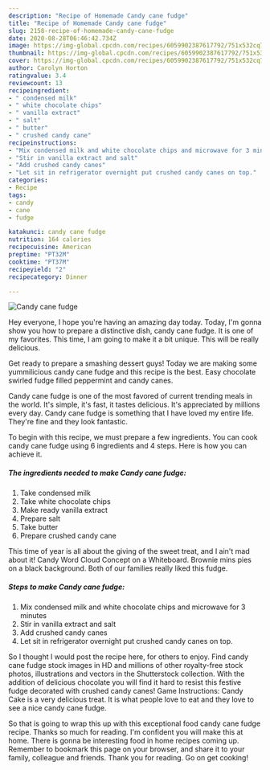```yaml
---
description: "Recipe of Homemade Candy cane fudge"
title: "Recipe of Homemade Candy cane fudge"
slug: 2158-recipe-of-homemade-candy-cane-fudge
date: 2020-08-28T06:46:42.734Z
image: https://img-global.cpcdn.com/recipes/6059902387617792/751x532cq70/candy-cane-fudge-recipe-main-photo.jpg
thumbnail: https://img-global.cpcdn.com/recipes/6059902387617792/751x532cq70/candy-cane-fudge-recipe-main-photo.jpg
cover: https://img-global.cpcdn.com/recipes/6059902387617792/751x532cq70/candy-cane-fudge-recipe-main-photo.jpg
author: Carolyn Horton
ratingvalue: 3.4
reviewcount: 13
recipeingredient:
- " condensed milk"
- " white chocolate chips"
- " vanilla extract"
- " salt"
- " butter"
- " crushed candy cane"
recipeinstructions:
- "Mix condensed milk and white chocolate chips and microwave for 3 minutes"
- "Stir in vanilla extract and salt"
- "Add crushed candy canes"
- "Let sit in refrigerator overnight put crushed candy canes on top."
categories:
- Recipe
tags:
- candy
- cane
- fudge

katakunci: candy cane fudge 
nutrition: 164 calories
recipecuisine: American
preptime: "PT32M"
cooktime: "PT37M"
recipeyield: "2"
recipecategory: Dinner

---
```



![Candy cane fudge](https://img-global.cpcdn.com/recipes/6059902387617792/751x532cq70/candy-cane-fudge-recipe-main-photo.jpg)

Hey everyone, I hope you're having an amazing day today. Today, I'm gonna show you how to prepare a distinctive dish, candy cane fudge. It is one of my favorites. This time, I am going to make it a bit unique. This will be really delicious.

Get ready to prepare a smashing dessert guys! Today we are making some yummilicious candy cane fudge and this recipe is the best. Easy chocolate swirled fudge filled peppermint and candy canes.

Candy cane fudge is one of the most favored of current trending meals in the world. It's simple, it's fast, it tastes delicious. It's appreciated by millions every day. Candy cane fudge is something that I have loved my entire life. They're fine and they look fantastic.


To begin with this recipe, we must prepare a few ingredients. You can cook candy cane fudge using 6 ingredients and 4 steps. Here is how you can achieve it.

<!--inarticleads1-->

##### The ingredients needed to make Candy cane fudge:

1. Take  condensed milk
1. Take  white chocolate chips
1. Make ready  vanilla extract
1. Prepare  salt
1. Take  butter
1. Prepare  crushed candy cane


This time of year is all about the giving of the sweet treat, and I ain&#39;t mad about it! Candy Word Cloud Concept on a Whiteboard. Brownie mins pies on a black background. Both of our families really liked this fudge. 

<!--inarticleads2-->

##### Steps to make Candy cane fudge:

1. Mix condensed milk and white chocolate chips and microwave for 3 minutes
1. Stir in vanilla extract and salt
1. Add crushed candy canes
1. Let sit in refrigerator overnight put crushed candy canes on top.


So I thought I would post the recipe here, for others to enjoy. Find candy cane fudge stock images in HD and millions of other royalty-free stock photos, illustrations and vectors in the Shutterstock collection. With the addition of delicious chocolate you will find it hard to resist this festive fudge decorated with crushed candy canes! Game Instructions: Candy Cake is a very delicious treat. It is what people love to eat and they love to see a nice candy cane fudge. 

So that is going to wrap this up with this exceptional food candy cane fudge recipe. Thanks so much for reading. I'm confident you will make this at home. There is gonna be interesting food in home recipes coming up. Remember to bookmark this page on your browser, and share it to your family, colleague and friends. Thank you for reading. Go on get cooking!

